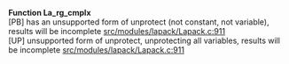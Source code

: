   
__Function La_rg_cmplx__  
  [PB] has an unsupported form of unprotect (not constant, not variable), results will be incomplete [src/modules/lapack/Lapack.c:911](https://github.com/wch/r-source/blob/5aab7b5708e44d73c35c69f923a16a687478ce1a/src/modules/lapack/Lapack.c/#L911)  
  [UP] unsupported form of unprotect, unprotecting all variables, results will be incomplete [src/modules/lapack/Lapack.c:911](https://github.com/wch/r-source/blob/5aab7b5708e44d73c35c69f923a16a687478ce1a/src/modules/lapack/Lapack.c/#L911)  
